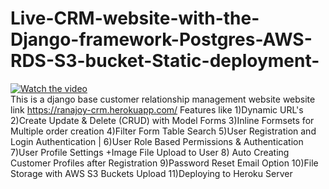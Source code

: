 # Live-CRM-website-with-the-Django-framework-Postgres-AWS-RDS-S3-bucket-Static-deployment-
[![Watch the video](https://img.youtube.com/vi/kqugOgqnKQY/0.jpg)](https://youtu.be/kqugOgqnKQY)</br>
This is a django base customer relationship management website 
website link  https://ranajoy-crm.herokuapp.com/ 
Features like 1)Dynamic URL's
2)Create Update &amp; Delete (CRUD) with Model Forms 
3)Inline Formsets for Multiple order creation 
4)Filter Form Table Search 5)User Registration and Login Authentication |
6)User Role Based Permissions &amp; Authentication
7)User Profile Settings +Image File Upload to User 
8) Auto Creating Customer Profiles after Registration
9)Password Reset Email Option 
10)File Storage with AWS S3 Buckets Upload 
11)Deploying to Heroku Server
